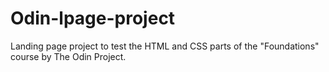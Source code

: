 # Odin-lpage-project
Landing page project to test the HTML and CSS parts of the "Foundations" course by The Odin Project.
